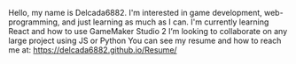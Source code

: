Hello, my name is Delcada6882.
I'm interested in game development, web-programming, and just learning as much as I can.
I'm currently learning React and how to use GameMaker Studio 2
I’m looking to collaborate on any large project using JS or Python
You can see my resume and how to reach me at: https://delcada6882.github.io/Resume/
